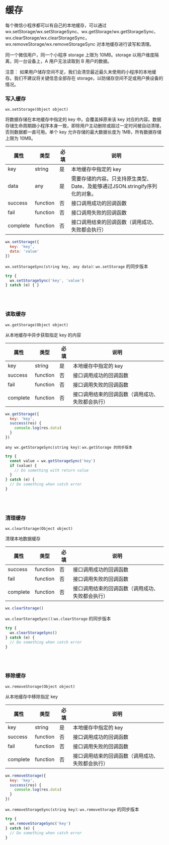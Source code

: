 # 缓存

每个微信小程序都可以有自己的本地缓存，可以通过 wx.setStorage/wx.setStorageSync、wx.getStorage/wx.getStorageSync、wx.clearStorage/wx.clearStorageSync，wx.removeStorage/wx.removeStorageSync 对本地缓存进行读写和清理。

同一个微信用户，同一个小程序 storage 上限为 10MB。storage 以用户维度隔离，同一台设备上，A 用户无法读取到 B 用户的数据。

注意： 如果用户储存空间不足，我们会清空最近最久未使用的小程序的本地缓存。我们不建议将关键信息全部存在 storage，以防储存空间不足或用户换设备的情况。

### 写入缓存

`wx.setStorage(Object object)`

将数据存储在本地缓存中指定的 key 中。会覆盖掉原来该 key 对应的内容。数据存储生命周期跟小程序本身一致，即除用户主动删除或超过一定时间被自动清理，否则数据都一直可用。单个 key 允许存储的最大数据长度为 1MB，所有数据存储上限为 10MB。

属性|类型|必填|说明
---|---|---|---
key|string|是|本地缓存中指定的 key
data|any|是|需要存储的内容。只支持原生类型、Date、及能够通过JSON.stringify序列化的对象。	
success|function|否|接口调用成功的回调函数	
fail|function|否|接口调用失败的回调函数	
complete|function|否|接口调用结束的回调函数（调用成功、失败都会执行）

```js
wx.setStorage({
  key: 'key',
  data: 'value'
})
```

`wx.setStorageSync(string key, any data)`: `wx.setStorage` 的同步版本

```js
try {
  wx.setStorageSync('key', 'value')
} catch (e) { }
```
<br>
<br>

### 读取缓存

`wx.getStorage(Object object)`

从本地缓存中异步获取指定 key 的内容

属性|类型|必填|说明
----|---|---|---
key|string|是|本地缓存中指定的 key
success|function|否|接口调用成功的回调函数
fail|function|否|接口调用失败的回调函数
complete|function|否|接口调用结束的回调函数（调用成功、失败都会执行）

```js
wx.getStorage({
  key: 'key',
  success(res) {
    console.log(res.data)
  }
})
```

`any wx.getStorageSync(string key)`: `wx.getStorage 的同步版本`

```js
try {
  const value = wx.getStorageSync('key')
  if (value) {
    // Do something with return value
  }
} catch (e) {
  // Do something when catch error
}
```
<br>
<br>

### 清理缓存

`wx.clearStorage(Object object)`

清理本地数据缓存

属性|类型|必填|说明
---|---|---|---
success|function|否|接口调用成功的回调函数
fail|function|否|接口调用失败的回调函数
complete|function|否|接口调用结束的回调函数（调用成功、失败都会执行）

```js
wx.clearStorage()
```

`wx.clearStorageSync()`:`wx.clearStorage` 的同步版本

```js
try {
  wx.clearStorageSync()
} catch (e) {
  // Do something when catch error
}
```

<br>
<br>

### 移除缓存

`wx.removeStorage(Object object)` 

从本地缓存中移除指定 key


属性|类型|必填|说明
---|---|---|---
key|string|是|本地缓存中指定的 key
success|function|否|接口调用成功的回调函数
fail|function|否|接口调用失败的回调函数
complete|function|否|接口调用结束的回调函数（调用成功、失败都会执行）

```js
wx.removeStorage({
  key: 'key',
  success(res) {
    console.log(res.data)
  }
})
```

`wx.removeStorageSync(string key)`: `wx.removeStorage` 的同步版本

```js
try {
  wx.removeStorageSync('key')
} catch (e) {
  // Do something when catch error
}
```